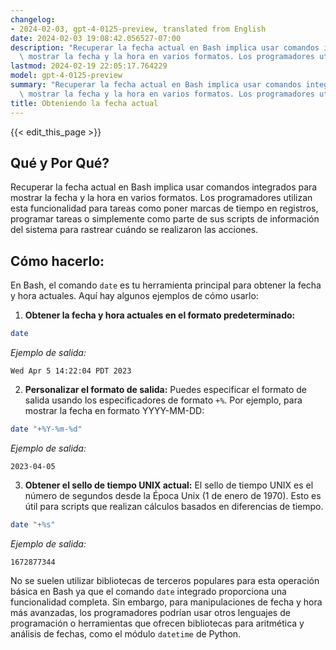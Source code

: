 ```yaml
---
changelog:
- 2024-02-03, gpt-4-0125-preview, translated from English
date: 2024-02-03 19:08:42.056527-07:00
description: "Recuperar la fecha actual en Bash implica usar comandos integrados para\
  \ mostrar la fecha y la hora en varios formatos. Los programadores utilizan esta\u2026"
lastmod: 2024-02-19 22:05:17.764229
model: gpt-4-0125-preview
summary: "Recuperar la fecha actual en Bash implica usar comandos integrados para\
  \ mostrar la fecha y la hora en varios formatos. Los programadores utilizan esta\u2026"
title: Obteniendo la fecha actual
---
```


{{< edit_this_page >}}

## Qué y Por Qué?
Recuperar la fecha actual en Bash implica usar comandos integrados para mostrar la fecha y la hora en varios formatos. Los programadores utilizan esta funcionalidad para tareas como poner marcas de tiempo en registros, programar tareas o simplemente como parte de sus scripts de información del sistema para rastrear cuándo se realizaron las acciones.

## Cómo hacerlo:
En Bash, el comando `date` es tu herramienta principal para obtener la fecha y hora actuales. Aquí hay algunos ejemplos de cómo usarlo:

1. **Obtener la fecha y hora actuales en el formato predeterminado:**

```bash
date
```

*Ejemplo de salida:*
```
Wed Apr 5 14:22:04 PDT 2023
```

2. **Personalizar el formato de salida:** Puedes especificar el formato de salida usando los especificadores de formato `+%`. Por ejemplo, para mostrar la fecha en formato YYYY-MM-DD:

```bash
date "+%Y-%m-%d"
```

*Ejemplo de salida:*
```
2023-04-05
```

3. **Obtener el sello de tiempo UNIX actual:** El sello de tiempo UNIX es el número de segundos desde la Época Unix (1 de enero de 1970). Esto es útil para scripts que realizan cálculos basados en diferencias de tiempo.

```bash
date "+%s"
```

*Ejemplo de salida:*
```
1672877344
```

No se suelen utilizar bibliotecas de terceros populares para esta operación básica en Bash ya que el comando `date` integrado proporciona una funcionalidad completa. Sin embargo, para manipulaciones de fecha y hora más avanzadas, los programadores podrían usar otros lenguajes de programación o herramientas que ofrecen bibliotecas para aritmética y análisis de fechas, como el módulo `datetime` de Python.
